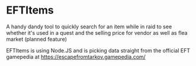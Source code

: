 # EFTItems
A handy dandy tool to quickly search for an item while in raid to see whether it's used in a quest and the selling price for vendor as well as flea market (planned feature)


EFTItems is using Node.JS and is picking data straight from the official EFT gamepedia at https://escapefromtarkov.gamepedia.com/